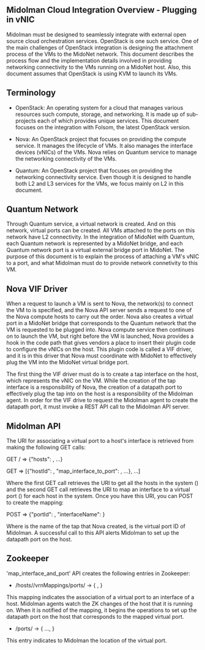 ## Midolman Cloud Integration Overview - Plugging in vNIC

Midolman must be designed to seamlessly integrate with external open source
cloud orchestration services.  OpenStack is one such service. One of the
main challenges of OpenStack integration is designing the attachment 
process of the VMs to the MidoNet network.  This document describes the
process flow and the implementation details involved in providing networking
connectivity to the VMs running on a MidoNet host.  Also, this document
assumes that OpenStack is using KVM to launch its VMs.

## Terminology

- OpenStack: An operating system for a cloud that manages various resources
such compute, storage, and networking.  It is made up of sub-projects each
of which provides unique services.  This document focuses on the integration
with Folsom, the latest OpenStack version.

- Nova: An OpenStack project that focuses on providing the compute service.
It manages the lifecycle of VMs.  It also manages the interface devices
(vNICs) of the VMs.  Nova relies on Quantum service to manage the networking
connectivity of the VMs.

- Quantum: An OpenStack project that focuses on providing the networking
connectivity service.  Even though it is designed to handle both L2 and
L3 services for the VMs, we focus mainly on L2 in this document.  

## Quantum Network

Through Quantum service, a virtual network is created.  And on this network, 
virtual ports can be created.  All VMs attached to the ports on this network 
have L2 connectivity.  In the integration of MidoNet with Quantum, each
Quantum network is represented by a MidoNet bridge, and each Quantum network
port is a virtual external bridge port in MidoNet.  The purpose of this
document is to explain the process of attaching a VM's vNIC to a port, and
what Midolman must do to provide network connetivity to this VM.

## Nova VIF Driver

When a request to launch a VM is sent to Nova, the network(s) to connect the
VM to is specified, and the Nova API server sends a request to one of
the Nova compute hosts to carry out the order.  Nova also creates a virtual
port in a MidoNet bridge that corresponds to the Quantum network that the VM
is requested to be plugged into.  Nova compute service then continues on to 
launch the VM, but right before the VM is launched, Nova provides a hook in
the code path that gives vendors a place to insert their plugin code to 
configure the vNICs on the host.  This plugin code is called a VIF driver, and 
it is in this driver that Nova must coordinate with MidoNet to effectively plug 
the VM into the MidoNet virtual bridge port.

The first thing the VIF driver must do is to create a tap interface on the
host, which represents the vNIC on the VM.  While the creation of the tap
interface is a responsibility of Nova, the creation of a datapath port to
effectively plug the tap into on the host is a responsibility of the Midolman
agent.  In order for the VIF drive to request the Midolman agent to create the
datapath port, it must invoke a REST API call to the Midolman API server.


## Midolman API

The URI for associating a virtual port to a host's interface is retrieved from
making the following GET calls:

GET / 
=> {"hosts": <hostsUri>, ...}

GET <hostsUri>
=> [{"hostId": <hostId>, "map_interface_to_port": <mapInterfaceToPortUri>, ...},
    ...]

Where the first GET call retrieves the URI to get all the hosts in the system
(<hostsUri>) and the second GET call retrieves the URI to map an interface to a
virtual port (<mapInterfaceToPortUri>) for each host in the system.  Once you
have this URI, you can POST to create the mapping:

POST <mapInterfaceToPortUri>
=> {"portId": <portId>, "interfaceName": <interfaceName>}

Where <interfaceName> is the name of the tap that Nova created, <portId> is the
virtual port ID of Midolman.  A successful call to this API alerts Midolman to
set up the datapath port on the host. 

## Zookeeper

'map_interface_and_port' API creates the following entries in Zookeeper:

- /hosts/<hostId>/vrnMappings/ports/<portId> -> { <portId>, <interfaceName> }

This mapping indicates the association of a virtual port to an interface of a
host.  Midolman agents watch the ZK changes of the host that it is running on.
When it is notified of the mapping, it begins the operations to set up the
datapath port on the host that corresponds to the mapped virtual port.
 
- /ports/<portId> -> { ..., <hostId> } 

This entry indicates to Midolman the location of the virtual port.

